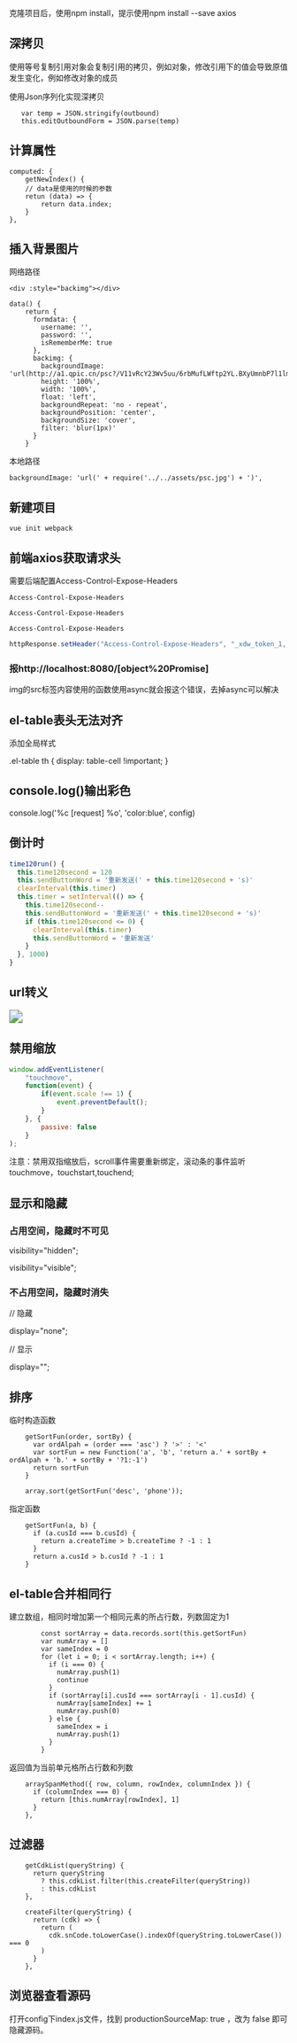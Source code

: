 克隆项目后，使用npm install，提示使用npm install --save axios

## 深拷贝

使用等号复制引用对象会复制引用的拷贝，例如对象，修改引用下的值会导致原值发生变化，例如修改对象的成员

使用Json序列化实现深拷贝

```vue
   var temp = JSON.stringify(outbound)
   this.editOutboundForm = JSON.parse(temp)
```

## 计算属性

```
computed: {
	getNewIndex() {
	// data是使用的时候的参数        
	retun (data) => {            
		return data.index;        
	}      
},
```

## 插入背景图片

网络路径

```
<div :style="backimg"></div>

data() {
    return {
      formdata: {
        username: '',
        password: '',
        isRememberMe: true
      },
      backimg: {
        backgroundImage: 'url(http://a1.qpic.cn/psc?/V11vRcY23Wv5uu/6rbMufLWftp2YL.BXyUmnbP7l1lm4iAHo8pOayw0FKwQlAPK6DsvXogOl7bsVB6IfFeOX7eczWcpMhUN9NIi8Q!!/c)',
        height: '100%',
        width: '100%',
        float: 'left',
        backgroundRepeat: 'no - repeat',
        backgroundPosition: 'center',
        backgroundSize: 'cover',
        filter: 'blur(1px)'
      }
    }
```

本地路径

```
backgroundImage: 'url(' + require('../../assets/psc.jpg') + ')',
```

## 新建项目

`vue init webpack`

## 前端axios获取请求头

需要后端配置Access-Control-Expose-Headers

```
Access-Control-Expose-Headers
```

```
Access-Control-Expose-Headers
```

```
Access-Control-Expose-Headers
```

```java
httpResponse.setHeader("Access-Control-Expose-Headers", "_xdw_token_1, _xdw_token");
```

### 报http://localhost:8080/[object%20Promise]

img的src标签内容使用的函数使用async就会报这个错误，去掉async可以解决

## el-table表头无法对齐

添加全局样式

.el-table th {
display: table-cell !important;
}

## console.log()输出彩色

console.log('%c [request] %o', 'color:blue', config)

## 倒计时

```js
time120run() {
  this.time120second = 120
  this.sendButtonWord = '重新发送(' + this.time120second + 's)'
  clearInterval(this.timer)
  this.timer = setInterval(() => {
    this.time120second--
    this.sendButtonWord = '重新发送(' + this.time120second + 's)'
    if (this.time120second <= 0) {
      clearInterval(this.timer)
      this.sendButtonWord = '重新发送'
    }
  }, 1000)
}
```

## url转义

<img src="https://img-blog.csdnimg.cn/20190322142935704.png" style="zoom:150%;" />

## 禁用缩放

```js
window.addEventListener(
	"touchmove",
	function(event) {
		if(event.scale !== 1) {
			event.preventDefault();
		}
	}, {
		passive: false
	}
);
```

注意：禁用双指缩放后，scroll事件需要重新绑定，滚动条的事件监听touchmove，touchstart,touchend;

## 显示和隐藏

### 占用空间，隐藏时不可见

visibility="hidden";

visibility="visible";

### 不占用空间，隐藏时消失

// 隐藏

display="none";

// 显示

display="";

## 排序

  临时构造函数

```
    getSortFun(order, sortBy) {
      var ordAlpah = (order === 'asc') ? '>' : '<'
      var sortFun = new Function('a', 'b', 'return a.' + sortBy + ordAlpah + 'b.' + sortBy + '?1:-1')
      return sortFun
    }
    
    array.sort(getSortFun('desc', 'phone'));
```

指定函数

```
    getSortFun(a, b) {
      if (a.cusId === b.cusId) {
        return a.createTime > b.createTime ? -1 : 1
      }
      return a.cusId > b.cusId ? -1 : 1
    }
```

## el-table合并相同行

建立数组，相同时增加第一个相同元素的所占行数，列数固定为1

```
        const sortArray = data.records.sort(this.getSortFun)
        var numArray = []
        var sameIndex = 0
        for (let i = 0; i < sortArray.length; i++) {
          if (i === 0) {
            numArray.push(1)
            continue
          }
          if (sortArray[i].cusId === sortArray[i - 1].cusId) {
            numArray[sameIndex] += 1
            numArray.push(0)
          } else {
            sameIndex = i
            numArray.push(1)
          }
        }
```

返回值为当前单元格所占行数和列数

```
    arraySpanMethod({ row, column, rowIndex, columnIndex }) {
      if (columnIndex === 0) {
        return [this.numArray[rowIndex], 1]
      }
    },
```

## 过滤器

```
    getCdkList(queryString) {
      return queryString
        ? this.cdkList.filter(this.createFilter(queryString))
        : this.cdkList
    },

    createFilter(queryString) {
      return (cdk) => {
        return (
          cdk.snCode.toLowerCase().indexOf(queryString.toLowerCase()) === 0
        )
      }
    },
```

## 浏览器查看源码

打开config下index.js文件，找到 productionSourceMap: true ，改为 false 即可隐藏源码。
